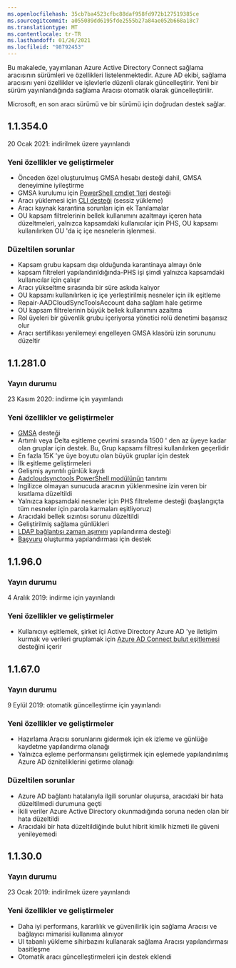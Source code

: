 ```yaml
---
ms.openlocfilehash: 35cb7ba4523cfbc88daf958fd972b127519385ce
ms.sourcegitcommit: a055089dd6195fde2555b27a84ae052b668a18c7
ms.translationtype: MT
ms.contentlocale: tr-TR
ms.lasthandoff: 01/26/2021
ms.locfileid: "98792453"
---
```

Bu makalede, yayımlanan Azure Active Directory Connect sağlama aracısının sürümleri ve özellikleri listelenmektedir. Azure AD ekibi, sağlama aracısını yeni özellikler ve işlevlerle düzenli olarak güncelleştirir. Yeni bir sürüm yayınlandığında sağlama Aracısı otomatik olarak güncelleştirilir. 

Microsoft, en son aracı sürümü ve bir sürümü için doğrudan destek sağlar.

## <a name="113540"></a>1.1.354.0

20 Ocak 2021: indirilmek üzere yayınlandı

### <a name="new-features-and-improvements"></a>Yeni özellikler ve geliştirmeler
- Önceden özel oluşturulmuş GMSA hesabı desteği dahil, GMSA deneyimine iyileştirme
- GMSA kurulumu için [PowerShell cmdlet 'leri](../articles/active-directory/cloud-sync/how-to-gmsa-cmdlets.md) desteği
- Aracı yüklemesi için [CLI desteği](../articles/active-directory/cloud-sync/how-to-install-pshell.md) (sessiz yükleme)
- Aracı kaynak karantina sorunları için ek Tanılamalar
- OU kapsam filtrelerinin bellek kullanımını azaltmayı içeren hata düzeltmeleri, yalnızca kapsamdaki kullanıcılar için PHS, OU kapsamı kullanılırken OU 'da iç içe nesnelerin işlenmesi. 


### <a name="fixed-issues"></a>Düzeltilen sorunlar
-    Kapsam grubu kapsam dışı olduğunda karantinaya almayı önle
-   kapsam filtreleri yapılandırıldığında-PHS işi şimdi yalnızca kapsamdaki kullanıcılar için çalışır
-   Aracı yükseltme sırasında bir süre askıda kalıyor
-   OU kapsamı kullanılırken iç içe yerleştirilmiş nesneler için ilk eşitleme
-   Repair-AADCloudSyncToolsAccount daha sağlam hale getirme
-   OU kapsam filtrelerinin büyük bellek kullanımını azaltma
-   Rol üyeleri bir güvenlik grubu içeriyorsa yönetici rolü denetimi başarısız olur
-   Aracı sertifikası yenilemeyi engelleyen GMSA klasörü izin sorununu düzeltir







## <a name="112810"></a>1.1.281.0

### <a name="release-status"></a>Yayın durumu

23 Kasım 2020: indirme için yayımlandı

### <a name="new-features-and-improvements"></a>Yeni özellikler ve geliştirmeler

* [GMSA](../articles/active-directory/cloud-sync/how-to-prerequisites.md#group-managed-service-accounts) desteği
* Artımlı veya Delta eşitleme çevrimi sırasında 1500 ' den az üyeye kadar olan gruplar için destek. Bu, Grup kapsamı filtresi kullanılırken geçerlidir
* En fazla 15K 'ye üye boyutu olan büyük gruplar için destek
* İlk eşitleme geliştirmeleri
* Gelişmiş ayrıntılı günlük kaydı
* [Aadcloudsynctools PowerShell modülünün](../articles/active-directory/cloud-sync/reference-powershell.md) tanıtımı
* Ingilizce olmayan sunucuda aracının yüklenmesine izin veren bir kısıtlama düzeltildi
* Yalnızca kapsamdaki nesneler için PHS filtreleme desteği (başlangıçta tüm nesneler için parola karmaları eşitliyoruz)
* Aracıdaki bellek sızıntısı sorunu düzeltildi
* Geliştirilmiş sağlama günlükleri
* [LDAP bağlantısı zaman aşımını](../articles/active-directory/cloud-sync/how-to-manage-registry-options.md#configure-ldap-connection-timeout) yapılandırma desteği 
* [Başvuru](../articles/active-directory/cloud-sync/how-to-manage-registry-options.md#configure-referral-chasing) oluşturma yapılandırması için destek 


## <a name="11960"></a>1.1.96.0

### <a name="release-status"></a>Yayın durumu

4 Aralık 2019: indirme için yayınlandı

### <a name="new-features-and-improvements"></a>Yeni özellikler ve geliştirmeler

* Kullanıcıyı eşitlemek, şirket içi Active Directory Azure AD 'ye iletişim kurmak ve verileri gruplamak için [Azure AD Connect bulut eşitlemesi](../articles/active-directory/cloud-sync/what-is-cloud-sync.md) desteğini içerir


## <a name="11670"></a>1.1.67.0

### <a name="release-status"></a>Yayın durumu

9 Eylül 2019: otomatik güncelleştirme için yayınlandı

### <a name="new-features-and-improvements"></a>Yeni özellikler ve geliştirmeler

* Hazırlama Aracısı sorunlarını gidermek için ek izleme ve günlüğe kaydetme yapılandırma olanağı
* Yalnızca eşleme performansını geliştirmek için eşlemede yapılandırılmış Azure AD özniteliklerini getirme olanağı

### <a name="fixed-issues"></a>Düzeltilen sorunlar

* Azure AD bağlantı hatalarıyla ilgili sorunlar oluşursa, aracıdaki bir hata düzeltilmedi durumuna geçti
* İkili veriler Azure Active Directory okunmadığında soruna neden olan bir hata düzeltildi
* Aracıdaki bir hata düzeltildiğinde bulut hibrit kimlik hizmeti ile güveni yenileyemedi

## <a name="11300"></a>1.1.30.0

### <a name="release-status"></a>Yayın durumu

23 Ocak 2019: indirilmek üzere yayınlandı

### <a name="new-features-and-improvements"></a>Yeni özellikler ve geliştirmeler

* Daha iyi performans, kararlılık ve güvenilirlik için sağlama Aracısı ve bağlayıcı mimarisi kullanıma alınıyor 
* UI tabanlı yükleme sihirbazını kullanarak sağlama Aracısı yapılandırması basitleşme 
* Otomatik aracı güncelleştirmeleri için destek eklendi



